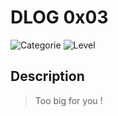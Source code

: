 # DLOG 0x03
![Categorie](https://img.shields.io/badge/Category-Crypto-red?style=for-the-badge) ![Level](https://img.shields.io/badge/Difficulty-Easy-green?style=for-the-badge)

## Description
> Too big for you !

